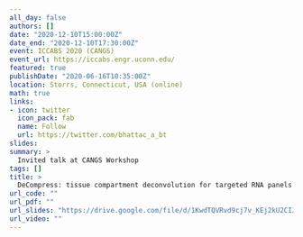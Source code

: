```yaml
---
all_day: false
authors: []
date: "2020-12-10T15:00:00Z"
date_end: "2020-12-10T17:30:00Z"
event: ICCABS 2020 (CANGS)
event_url: https://iccabs.engr.uconn.edu/
featured: true
publishDate: "2020-06-16T10:35:00Z"
location: Storrs, Connecticut, USA (online)
math: true
links:
- icon: twitter
  icon_pack: fab
  name: Follow
  url: https://twitter.com/bhattac_a_bt
slides:
summary: >
  Invited talk at CANGS Workshop
tags: []
title: > 
  DeCompress: tissue compartment deconvolution for targeted RNA panels using compressed
url_code: ""
url_pdf: ""
url_slides: "https://drive.google.com/file/d/1KwdTQVRvd9cj7v_KEj2kU2CIJfZdaraq/view?usp=sharing"
url_video: ""
---
```

